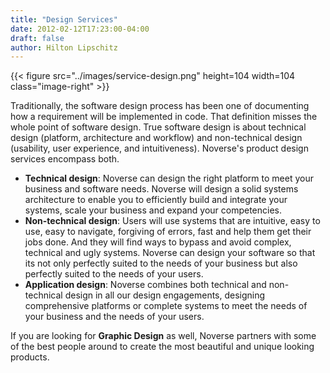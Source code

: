 ```yaml
---
title: "Design Services"
date: 2012-02-12T17:23:00-04:00
draft: false
author: Hilton Lipschitz
---
```


{{< figure src="../images/service-design.png" height=104 width=104 class="image-right" >}}

Traditionally, the software design process has been one of documenting how a requirement will be implemented in code. That definition misses the whole point of software design. True software design is about technical design (platform, architecture and workflow) and non-technical design (usability, user experience, and intuitiveness). Noverse's product design services encompass both.

* **Technical design**: Noverse can design the right platform to meet your business and software needs. Noverse will design a solid systems architecture to enable you to efficiently build and integrate your systems, scale your business and expand your competencies.
* **Non-technical design**: Users will use systems that are intuitive, easy to use, easy to navigate, forgiving of errors, fast and help them get their jobs done. And they will find ways to bypass and avoid complex, technical and ugly systems. Noverse can design your software so that its not only perfectly suited to the needs of your business but also perfectly suited to the needs of your users.
* **Application design**: Noverse combines both technical and non-technical design in all our design engagements, designing comprehensive platforms or complete systems to meet the needs of your business and the needs of your users.

If you are looking for **Graphic Design** as well, Noverse partners with some of the best people around to create the most beautiful and unique looking products.
